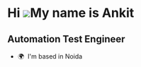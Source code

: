 Hi ![](https://user-images.githubusercontent.com/18350557/176309783-0785949b-9127-417c-8b55-ab5a4333674e.gif)My name is Ankit
=============================================================================================================================

Automation Test Engineer
------------------------

* 🌍  I'm based in Noida
